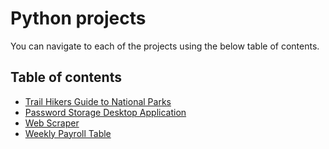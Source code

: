 # Python projects
You can navigate to each of the projects using the below table of contents.

## Table of contents
* [Trail Hikers Guide to National Parks](https://github.com/JackFlexington/python_project_showcase/tree/master/maps)
* [Password Storage Desktop Application](https://github.com/JackFlexington/python_project_showcase/tree/master/password_storage)
* [Web Scraper](https://github.com/JackFlexington/python_project_showcase/tree/master/webscraping)
* [Weekly Payroll Table](https://github.com/JackFlexington/python_project_showcase/tree/master/react_ui)
